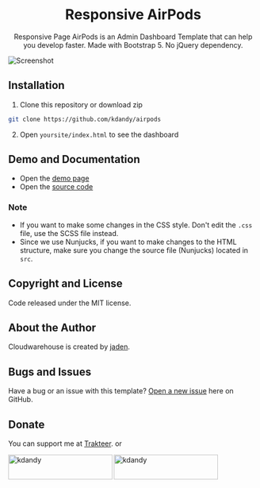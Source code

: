 <h1 align="center">Responsive AirPods</h1>
<p align="center">Responsive Page AirPods  is an Admin Dashboard Template that can help you develop faster. Made with Bootstrap 5. No jQuery dependency.</p>
<p align="center">

</p>

![Screenshot](https://user-images.githubusercontent.com/50922642/155285240-b76da953-105c-4aaa-990b-93e4e824193a.jpg)

## Installation

1. Clone this repository or download zip

```bash
git clone https://github.com/kdandy/airpods
```

2. Open `yoursite/index.html` to see the dashboard

## Demo and Documentation

- Open the [demo page](https://pageairpods.netlify.app)
- Open the [source code](http://github.com/kdandy/airpods)

### Note

- If you want to make some changes in the CSS style. Don't edit the `.css` file, use the SCSS file instead.
- Since we use Nunjucks, if you want to make changes to the HTML structure, make sure you change the source file (Nunjucks) located in `src`.

## Copyright and License

Code released under the MIT license.

## About the Author

Cloudwarehouse is created by <a href="https://kdandy.com">jaden</a>.

## Bugs and Issues

Have a bug or an issue with this template? [Open a new issue](https://github.com/kdandy/airpods/issues/new) here on GitHub.

## Donate

You can support me at [Trakteer](https://trakteer.id/kdandy/tip). or
<p><a href="https://www.buymeacoffee.com/kdandy"> <img align="left" src="https://cdn.buymeacoffee.com/buttons/v2/default-yellow.png" height="50" width="210" alt="kdandy" /></a><a href="https://ko-fi.com/kdandy"> <img align="left" src="https://cdn.ko-fi.com/cdn/kofi3.png?v=3" height="50" width="210" alt="kdandy" /></a></p><br><br>
</p>

